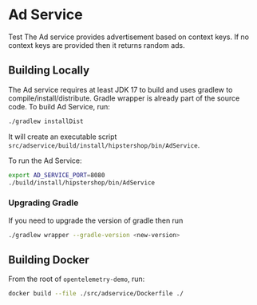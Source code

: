 # Ad Service

Test
The Ad service provides advertisement based on context keys. If no context keys
are provided then it returns random ads.

## Building Locally

The Ad service requires at least JDK 17 to build and uses gradlew to
compile/install/distribute. Gradle wrapper is already part of the source code.
To build Ad Service, run:

```sh
./gradlew installDist
```

It will create an executable script
`src/adservice/build/install/hipstershop/bin/AdService`.

To run the Ad Service:

```sh
export AD_SERVICE_PORT=8080
./build/install/hipstershop/bin/AdService
```

### Upgrading Gradle

If you need to upgrade the version of gradle then run

```sh
./gradlew wrapper --gradle-version <new-version>
```

## Building Docker

From the root of `opentelemetry-demo`, run:

```sh
docker build --file ./src/adservice/Dockerfile ./
```
